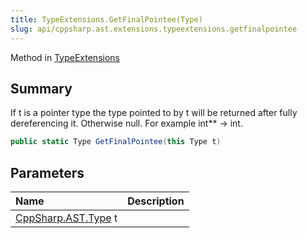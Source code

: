 ```yaml
---
title: TypeExtensions.GetFinalPointee(Type)
slug: api/cppsharp.ast.extensions.typeextensions.getfinalpointee
---
```

Method in [TypeExtensions](/api/cppsharp/ast/extensions/typeextensions)

## Summary


If t is a pointer type the type pointed to by t will be returned
after fully dereferencing it. Otherwise null.
For example int** -&gt; int.


```csharp
public static Type GetFinalPointee(this Type t)
```

## Parameters

|Name|Description|
|:---|:---|
|[CppSharp.AST.Type](/api/cppsharp/ast/type) t||

